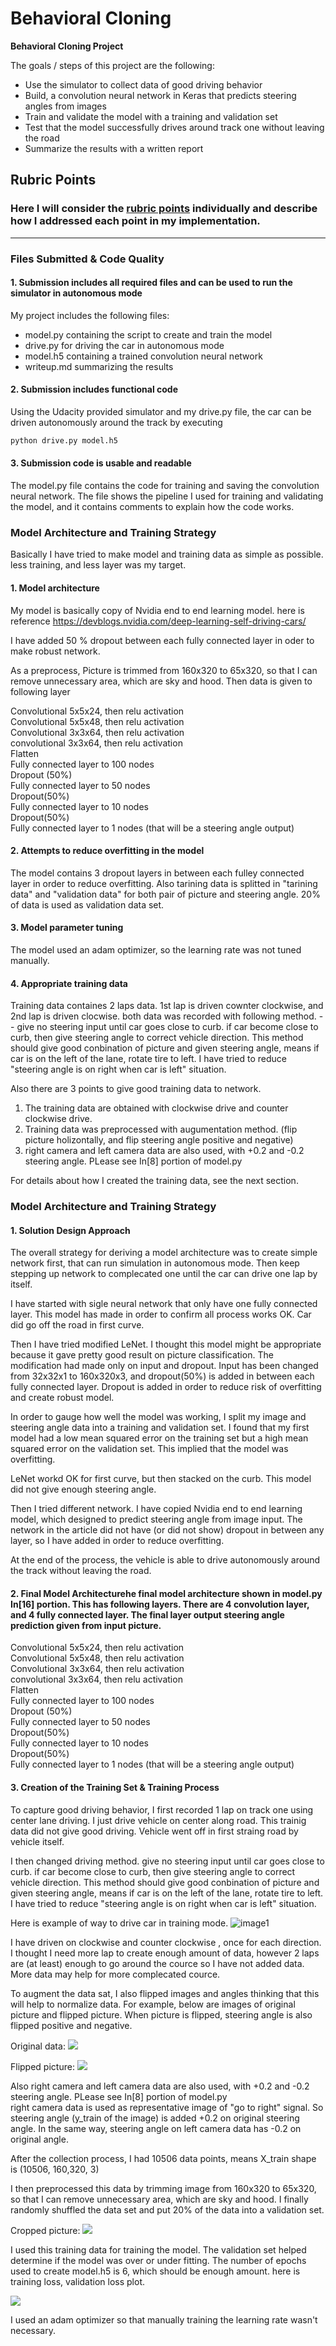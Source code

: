# **Behavioral Cloning** 

**Behavioral Cloning Project**

The goals / steps of this project are the following:
* Use the simulator to collect data of good driving behavior
* Build, a convolution neural network in Keras that predicts steering angles from images
* Train and validate the model with a training and validation set
* Test that the model successfully drives around track one without leaving the road
* Summarize the results with a written report

## Rubric Points
### Here I will consider the [rubric points](https://review.udacity.com/#!/rubrics/432/view) individually and describe how I addressed each point in my implementation.  

---
### Files Submitted & Code Quality

#### 1. Submission includes all required files and can be used to run the simulator in autonomous mode

My project includes the following files:
* model.py containing the script to create and train the model
* drive.py for driving the car in autonomous mode
* model.h5 containing a trained convolution neural network 
* writeup.md summarizing the results

#### 2. Submission includes functional code
Using the Udacity provided simulator and my drive.py file, the car can be driven autonomously around the track by executing 
```sh
python drive.py model.h5
```

#### 3. Submission code is usable and readable

The model.py file contains the code for training and saving the convolution neural network. The file shows the pipeline I used for training and validating the model, and it contains comments to explain how the code works.

### Model Architecture and Training Strategy

Basically I have tried to make model and training data as simple as possible. less training, and less layer was my target. 

#### 1. Model architecture

My model is basically copy of Nvidia end to end learning model. here is reference
https://devblogs.nvidia.com/deep-learning-self-driving-cars/

I have added 50 % dropout between each fully connected layer in oder to make robust network.

As a preprocess, Picture is trimmed from 160x320 to 65x320, so that I can remove unnecessary area, which are sky and hood.
Then data is given to following layer

Convolutional 5x5x24, then relu activation  
Convolutional 5x5x48, then relu activation  
Convolutional 3x3x64, then relu activation  
convolutional 3x3x64, then relu activation  
Flatten  
Fully connected layer to 100 nodes  
Dropout (50%)  
Fully connected layer to 50 nodes  
Dropout(50%)  
Fully connected layer to 10 nodes  
Dropout(50%)  
Fully connected layer to 1 nodes (that will be a steering angle output)  

#### 2. Attempts to reduce overfitting in the model

The model contains 3 dropout layers in between each fulley connected layer in order to reduce overfitting.
Also tarining data is splitted in "tarining data" and "validation data" for both pair of picture and steering angle. 20% of data is used as validation data set. 

#### 3. Model parameter tuning

The model used an adam optimizer, so the learning rate was not tuned manually.

#### 4. Appropriate training data

Training data containes 2 laps data. 1st lap is driven cownter clockwise, and 2nd lap is driven clocwise. both data was recorded with following method. -- give no steering input until car goes close to curb. if car become close to curb, then give steering angle to correct vehicle direction. This method should give good conbination of picture and given steering angle, means if car is on the left of the lane, rotate tire to left. I have tried to reduce "steering angle is on right when car is left" situation.

Also there are 3 points to give good training data to network. 
1) The training data are obtained with clockwise drive and counter clockwise drive.
2) Training data was preprocessed with augumentation method. (flip picture holizontally, and flip steering angle positive and negative)
3) right camera and left camera data are also used, with +0.2 and -0.2 steering angle.  PLease see In[8] portion of model.py

For details about how I created the training data, see the next section. 

### Model Architecture and Training Strategy

#### 1. Solution Design Approach

The overall strategy for deriving a model architecture was to create simple network first, that can run simulation in autonomous mode. Then keep stepping up network to complecated one until the car can drive one lap by itself.

I have started with sigle neural network that only have one fully connected layer. This model has made in order to confirm all process works OK. Car did go off the road in first curve. 

Then I have tried modified LeNet. I thought this model might be appropriate because it gave pretty good result on picture classification. The modification had made only on input and dropout. Input has been changed from 32x32x1 to 160x320x3, and dropout(50%) is added in between each fully connected layer. Dropout is added in order to reduce risk of overfitting and create robust model. 

In order to gauge how well the model was working, I split my image and steering angle data into a training and validation set. I found that my first model had a low mean squared error on the training set but a high mean squared error on the validation set. This implied that the model was overfitting. 

LeNet workd OK for first curve, but then stacked on the curb. This model did not give enough steering angle. 

Then I tried different network. I have copied Nvidia end to end learning model, which designed to predict steering angle from image input. The network in the article did not have (or did not show) dropout in between any layer, so I have added in order to reduce overfitting. 


At the end of the process, the vehicle is able to drive autonomously around the track without leaving the road.

#### 2. Final Model Architecturehe final model architecture shown in model.py In[16] portion. This has following layers. There are 4 convolution layer, and 4 fully connected layer. The final layer output steering angle prediction given from input picture.

Convolutional 5x5x24, then relu activation  
Convolutional 5x5x48, then relu activation  
Convolutional 3x3x64, then relu activation  
convolutional 3x3x64, then relu activation  
Flatten  
Fully connected layer to 100 nodes  
Dropout (50%)  
Fully connected layer to 50 nodes  
Dropout(50%)  
Fully connected layer to 10 nodes  
Dropout(50%)  
Fully connected layer to 1 nodes (that will be a steering angle output)  

#### 3. Creation of the Training Set & Training Process

To capture good driving behavior, I first recorded 1 lap on track one using center lane driving. I just drive vehicle on center along road. This trainig data did not give good driving. Vehicle went off in first straing road by vehicle itself. 


I then changed driving method. give no steering input until car goes close to curb. if car become close to curb, then give steering angle to correct vehicle direction. This method should give good conbination of picture and given steering angle, means if car is on the left of the lane, rotate tire to left. I have tried to reduce "steering angle is on right when car is left" situation.

Here is example of way to drive car in training mode.
![image1](./pics/example_drive.jpg?raw=true)

I have driven on clockwise and counter clockwise , once for each direction. I thought I need more lap to create enough amount of data, however 2 laps are (at least) enough to go around the cource so I have not added data. More data may help for more complecated cource. 

To augment the data sat, I also flipped images and angles thinking that this will help to normalize data. For example, below are images of original picture and flipped picture. When picture is flipped, steering angle is also flipped positive and negative.

Original data:
![](./pics/center_pic.jpg?raw=true)

Flipped picture:
![](./pics/aug_pic.jpg?raw=true)

Also right camera and left camera data are also used, with +0.2 and -0.2 steering angle.  PLease see In[8] portion of model.py  
right camera data is used as representative image of "go to right" signal. So steering angle (y_train of the image) is added +0.2 on original steering angle. In the same way, steering angle on left camera data has -0.2 on original angle.  

After the collection process, I had 10506 data points, means X_train shape is (10506, 160,320, 3)

I then preprocessed this data by trimming image from 160x320 to 65x320, so that I can remove unnecessary area, which are sky and hood.
I finally randomly shuffled the data set and put 20% of the data into a validation set. 

Cropped picture:
![](./pics/crop_pic.jpg?raw=true)

I used this training data for training the model. The validation set helped determine if the model was over or under fitting. The number of epochs used to create model.h5 is 6, which should be enough amount. here is training loss, validation loss plot. 

![](./pics/graph.jpg?raw=true)  
 
 
I used an adam optimizer so that manually training the learning rate wasn't necessary.

